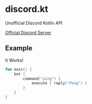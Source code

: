 # discord.kt
Unofficial Discord Kotlin API

[Official Discord Server](https://discord.gg/B7NTjAjbYY)

## Example
It Works!
```kotlin
fun main() {
    bot {
        command("ping") {
            execute { reply("Pong") }
        }
    }
}
```
